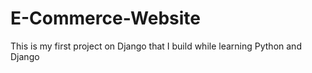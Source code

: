 # E-Commerce-Website
This is my first project on Django that I build while learning Python and Django 
